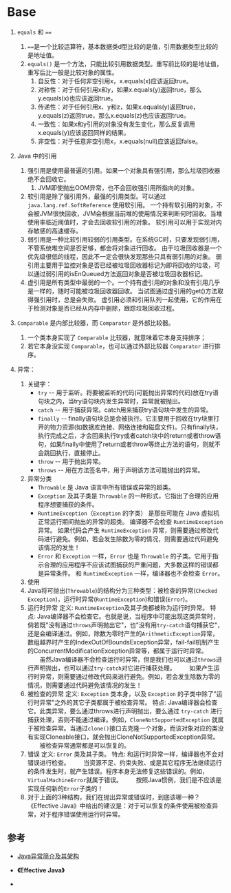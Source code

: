 # Base

1. `equals` 和 `==`
    1. `==`是一个比较运算符，基本数据类d型比较的是值，引用数据类型比较的是地址值。
    2. `equals()` 是一个方法，只能比较引用数据类型。重写前比较的是地址值，重写后比一般是比较对象的属性。
        1. 自反性：对于任何非空引用x，x.equals(x)应该返回true。
        2. 对称性：对于任何引用x和y，如果x.equals(y)返回true，那么y.equals(x)也应该返回true。
        3. 传递性：对于任何引用x、y和z，如果x.equals(y)返回true，y.equals(z)返回true，那么x.equals(z)也应该返回true。
        4. 一致性：如果x和y引用的对象没有发生变化，那么反复调用x.equals(y)应该返回同样的结果。
        5. 非空性：对于任意非空引用x，x.equals(null)应该返回false。

2. Java 中的引用
    1. 强引用是使用最普遍的引用。如果一个对象具有强引用，那么垃圾回收器绝不会回收它。
        1. JVM即使抛出OOM异常，也不会回收强引用所指向的对象。
    2. 软引用是除了强引用外，最强的引用类型。可以通过 `java.lang.ref.SoftReference` 使用软引用。
       一个持有软引用的对象，不会被JVM很快回收，JVM会根据当前堆的使用情况来判断何时回收。当堆使用率临近阈值时，才会去回收软引用的对象。
       软引用可以用于实现对内存敏感的高速缓存。
    3. 弱引用是一种比软引用较弱的引用类型。在系统GC时，只要发现弱引用，不管系统堆空间是否足够，都会将对象进行回收。
       由于垃圾回收器是一个优先级很低的线程，因此不一定会很快发现那些只具有弱引用的对象。
       弱引用主要用于监控对象是否已经被垃圾回收器标记为即将回收的垃圾，可以通过弱引用的isEnQueued方法返回对象是否被垃圾回收器标记。
    4. 虚引用是所有类型中最弱的一个。一个持有虚引用的对象和没有引用几乎是一样的，随时可能被垃圾回收器回收。
       当试图通过虚引用的get()方法取得强引用时，总是会失败。
       虚引用必须和引用队列一起使用，它的作用在于检测对象是否已经从内存中删除，跟踪垃圾回收过程。
       
3. `Comparable` 是内部比较器，而 `Comparator` 是外部比较器。
    1. 一个类本身实现了 `Comparable` 比较器，就意味着它本身支持排序；
    2. 若它本身没实现 `Comparable`，也可以通过外部比较器 `Comparator` 进行排序。
    
4. 异常：
    1. 关键字：
        * `try`     -- 用于监听。将要被监听的代码(可能抛出异常的代码)放在try语句块之内，当try语句块内发生异常时，异常就被抛出。
        * `catch`   -- 用于捕获异常。catch用来捕获try语句块中发生的异常。
        * `finally` -- finally语句块总是会被执行。它主要用于回收在try块里打开的物力资源(如数据库连接、网络连接和磁盘文件)。只有finally块，执行完成之后，才会回来执行try或者catch块中的return或者throw语句，如果finally中使用了return或者throw等终止方法的语句，则就不会跳回执行，直接停止。
        * `throw`   -- 用于抛出异常。
        * `throws`  -- 用在方法签名中，用于声明该方法可能抛出的异常。
    2. 异常分类
        * `Throwable` 是 Java 语言中所有错误或异常的超类。
        * `Exception` 及其子类是 `Throwable` 的一种形式，它指出了合理的应用程序想要捕获的条件。
        * `RuntimeException`（`Exception` 的字类） 是那些可能在 Java 虚拟机正常运行期间抛出的异常的超类。
           编译器不会检查 `RuntimeException` 异常。
           如果代码会产生 `RuntimeException` 异常，则需要通过修改代码进行避免。例如，若会发生除数为零的情况，则需要通过代码避免该情况的发生！
        * `Error` 和 `Exception` 一样，`Error` 也是 `Throwable` 的子类。它用于指示合理的应用程序不应该试图捕获的严重问题，大多数这样的错误都是异常条件。
           和 `RuntimeException` 一样，编译器也不会检查 `Error`。
    3. 使用
     1. Java将可抛出(`Throwable`)的结构分为三种类型：被检查的异常(`Checked Exception`)，运行时异常(`RuntimeException`)和错误(`Error`)。
     2. 运行时异常
     定义: `RuntimeException`及其子类都被称为运行时异常。
     特点: Java编译器不会检查它。也就是说，当程序中可能出现这类异常时，倘若既"没有通过`throws`声明抛出它"，也"没有用`try-catch`语句捕获它"，还是会编译通过。例如，除数为零时产生的`ArithmeticException`异常，数组越界时产生的IndexOutOfBoundsException异常，fail-fail机制产生的ConcurrentModificationException异常等，都属于运行时异常。
     　　虽然Java编译器不会检查运行时异常，但是我们也可以通过`throws`进行声明抛出，也可以通过`try-catch`对它进行捕获处理。
     　　如果产生运行时异常，则需要通过修改代码来进行避免。例如，若会发生除数为零的情况，则需要通过代码避免该情况的发生！
     3. 被检查的异常
     定义: `Exception` 类本身，以及 `Exception` 的子类中除了"运行时异常"之外的其它子类都属于被检查异常。
     特点: Java编译器会检查它。此类异常，要么通过throws进行声明抛出，要么通过 `try-catch` 进行捕获处理，否则不能通过编译。例如，`CloneNotSupportedException` 就属于被检查异常。当通过`clone()`接口去克隆一个对象，而该对象对应的类没有实现Cloneable接口，就会抛出CloneNotSupportedException异常。
     　　被检查异常通常都是可以恢复的。
     4. 错误
     定义: `Error` 类及其子类。
     特点: 和运行时异常一样，编译器也不会对错误进行检查。
     　　当资源不足、约束失败、或是其它程序无法继续运行的条件发生时，就产生错误。程序本身无法修复这些错误的。例如，`VirtualMachineError`就属于错误。
     　　按照Java惯例，我们是不应该是实现任何新的`Error`子类的！
     5. 对于上面的3种结构，我们在抛出异常或错误时，到底该哪一种？《Effective Java》中给出的建议是：对于可以恢复的条件使用被检查异常，对于程序错误使用运行时异常。
           
## 参考

* [Java异常简介及其架构](https://www.cnblogs.com/skywang12345/p/3544168.html)

* **《Effective Java》**

* 
